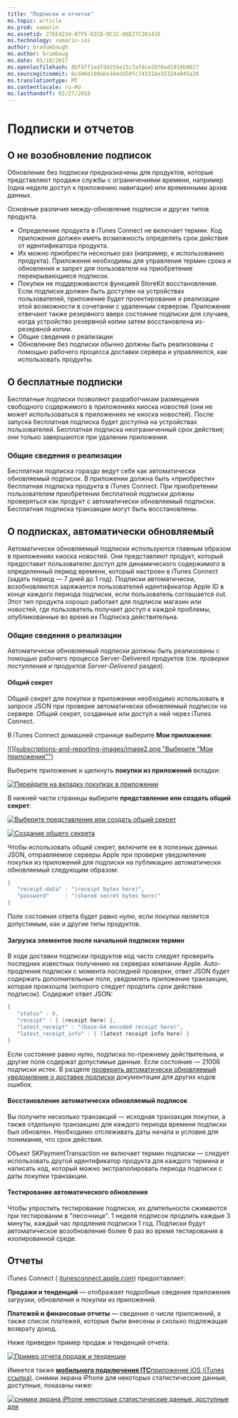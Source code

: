 ```yaml
---
title: "Подписки и отчетов"
ms.topic: article
ms.prod: xamarin
ms.assetid: 27EE4234-07F5-D2CD-DC1C-86E27C20141E
ms.technology: xamarin-ios
author: bradumbaugh
ms.author: brumbaug
ms.date: 03/18/2017
ms.openlocfilehash: 8bf47f1edfd4256e25c7af8ce2970ad1918b8027
ms.sourcegitcommit: 6cd40d190abe38edd50fc74331be15324a845a28
ms.translationtype: MT
ms.contentlocale: ru-RU
ms.lasthandoff: 02/27/2018
---
```

# <a name="subscriptions-and-reporting"></a>Подписки и отчетов

## <a name="about-non-renewing-subscriptions"></a>О не возобновление подписок

Обновление без подписки предназначены для продуктов, которые представляют продажи службы с ограничениями времени, например (одна неделя доступ к приложению навигации) или временными архив данных.   
   
   
   
 Основные различия между-обновление подписок и других типов продукта.

-  Определение продукта в iTunes Connect не включает термин. Код приложения должен иметь возможность определять срок действия от идентификатора продукта. 
-  Их можно приобрести несколько раз (например, к использованию продукта). Приложения необходимы для управления термин срока и обновления и запрет для пользователя на приобретение перекрывающиеся подписок. 
-  Покупки не поддерживаются функцией StoreKit восстановления. Если подписки должен быть доступен на устройствах пользователей, приложение будет проектирования и реализации этой возможности в сочетании с удаленным сервером. Приложения отвечают также резервного вверх состояние подписки для случаев, когда устройство резервной копии затем восстановлена из-резервной копии. 
-  Общие сведения о реализации
-  Обновление без подписки обычно должны быть реализованы с помощью рабочего процесса доставки сервера и управляются, как использовать продукты. 


## <a name="about-free-subscriptions"></a>О бесплатные подписки

Бесплатные подписки позволяют разработчикам размещения свободного содержимого в приложениях киоска новостей (они не может использоваться в приложениях не киоска новостей). После запуска бесплатная подписка будет доступна на устройствах пользователей. Бесплатная подписка неограниченный срок действия; они только завершаются при удалении приложения.

### <a name="implementation-overview"></a>Общие сведения о реализации

Бесплатная подписка гораздо ведут себя как автоматически обновляемый подписок. В приложении должна быть «приобрести» бесплатная подписка продукта в iTunes Connect. При приобретении пользователем приобретении бесплатной подписки должны проверяться как продукт с автоматически обновляемый подписки. Бесплатная подписка транзакции могут быть восстановлены.


## <a name="about-auto-renewable-subscriptions"></a>О подписках, автоматически обновляемый

Автоматически обновляемый подписки используются главным образом в приложениях киоска новостей. Они представляют продукт, который предоставит пользователю доступ для динамического содержимого в определенный период времени, который настроен в iTunes Connect (задать период — 7 дней до 1 год). Подписки автоматически, возобновляются заряжается пользователей идентификатор Apple ID в конце каждого периода подписки, если пользователь соглашается out. Этот тип продукта хорошо работает для подписок магазин или новостей, где пользователь получает доступ к каждой проблемы, опубликованные во время их Подписка действительна.

### <a name="implementation-overview"></a>Общие сведения о реализации

Автоматически обновляемый подписки должны быть реализованы с помощью рабочего процесса Server-Delivered продуктов (см. *проверки поступления и продуктов Server-Delivered* раздел).

#### <a name="shared-secret"></a>Общий секрет

Общий секрет для покупки в приложении необходимо использовать в запросе JSON при проверке автоматически обновляемый подписок на сервере. Общий секрет, созданные или доступ к ней через iTunes Connect.

В iTunes Connect домашней странице выберите **Мои приложения**:   
   
 [ ![](subscriptions-and-reporting-images/image2.png "Выберите "Мои приложения"")](subscriptions-and-reporting-images/image2.png)  
 
Выберите приложение и щелкнуть **покупки из приложений** вкладки:

[ ![](subscriptions-and-reporting-images/image6.png "Перейдите на вкладку покупках в приложении")](subscriptions-and-reporting-images/image6.png)

В нижней части страницы выберите **представление или создать общий секрет**:
   
 [ ![](subscriptions-and-reporting-images/image40.png "Выберите представление или создать общий секрет")](subscriptions-and-reporting-images/image40.png)

 [ ![](subscriptions-and-reporting-images/image41.png "Создание общего секрета")](subscriptions-and-reporting-images/image41.png)   
   
   
   
 Чтобы использовать общий секрет, включите ее в полезных данных JSON, отправляемое серверы Apple при проверке уведомление покупки из приложений для подписки на публикацию автоматически обновляемый следующим образом:

```csharp
{
   "receipt-data" : "(receipt bytes here)",
   "password"     : "(shared secret bytes here)"
}
```

Поле состояния ответа будет равно нулю, если покупки является допустимым, как и другие типы продуктов.

#### <a name="downloading-items-after-the-initial-subscription-term"></a>Загрузка элементов после начальной подписки термин

В ходе доставки подписки продуктов код часто следует проверить последних известных получению на серверах компании Apple. Auto-продления подписки с момента последней проверки, ответ JSON будет содержать дополнительные поля, уведомлять приложение транзакции, которая произошла (которого следует продлить срок действия подписок). Содержит ответ JSON:

```csharp
{
   "status" : 0,
   "receipt" : { (receipt here) },
   "latest_receipt" : "(base-64 encoded receipt here)",
   "latest_receipt_info" : { (latest receipt info here) }
}
```

Если состояние равно нулю, подписка по-прежнему действительна, и другие поля содержат допустимые данные. Если состояние — 21006 подписки истек. В разделе [проверить автоматически обновляемый уведомление о доставке подписки](https://developer.apple.com/library/ios/releasenotes/General/ValidateAppStoreReceipt/Chapters/ValidateRemotely.html) документации для других кодов ошибок.

#### <a name="restoring-auto-renewable-subscriptions"></a>Восстановление автоматически обновляемый подписок

Вы получите несколько транзакций — исходная транзакция покупки, а также отдельную транзакцию для каждого периода времени подписки был обновлен. Необходимо отслеживать даты начала и условия для понимания, что срок действия.   
   
   
   
 Объект SKPaymentTransaction не включает термин подписки — следует использовать другой идентификатор продукта для каждого термина и написать код, который можно экстраполировать периода подписки с даты покупки транзакции.

#### <a name="testing-auto-renewal"></a>Тестирование автоматического обновления

Чтобы упростить тестирование подписки, их длительности сжимаются при тестировании в "песочнице". 1 неделя подписок продлить каждые 3 минуты, каждый час продления подписки 1 год. Подписки будут автоматическое возобновление более 6 раз во время тестирования в изолированной среде.

## <a name="reporting"></a>Отчеты

iTunes Connect ( [itunesconnect.apple.com](http://itunesconnect.apple.com)) предоставляет:   
   
 **Продажи и тенденций** — отображает подробные сведения приложения загрузки, обновления и покупки из приложений.   
   
 **Платежей и финансовые отчеты** — сведения о числе приложений, а также список платежей, которые были внесены и сколько подлежащая возврату доход.

Ниже приведен пример продаж и тенденций отчета:   

 [ ![](subscriptions-and-reporting-images/image42.png "Пример отчета продаж и тенденции")](subscriptions-and-reporting-images/image42.png)   
   
 Имеется также [ **мобильного подключения ITC**приложение iOS (iTunes ссылка)](http://itunes.apple.com/us/app/itunes-connect-mobile/id376771144?mt=8).
снимки экрана iPhone для некоторых статистические данные, доступные, показаны ниже:   
   
 [ ![](subscriptions-and-reporting-images/image43.png "снимки экрана iPhone некоторые статистические данные, доступные для")](subscriptions-and-reporting-images/image43.png)
